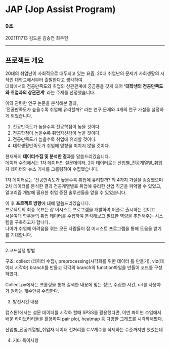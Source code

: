  # JAP (Jop Assist Program) 
 
 ### 9조 
 2021111713 김도윤
 김송연
 최주현

----------------------------------------------------------
## 프로젝트 개요     

20대의 취업난이 사회적으로 대두되고 있는 요즘, 20대 취업난의 문제가 사회생활의 시작인 대학교에서부터 출발한다고 생각하여       
대학에서의 전공만족도와 취업의 상관관계에 궁금증을 갖게 되어 **‘대학생의 전공만족도와 취업과의 상관관계’** 라는 주제를 선정했습니다.   

이와 관련한 연구 논문을 분석해본 결과,        
‘전공만족도가 높을수록 취업에 유리할까?’ 라는 연구 문제와 4개의 연구 가설을 설정하게 되었습니다.        

  1. 전공만족도가 높을수록 전공학점이 높을 것이다.  
  2. 전공학점이 높을수록 취업자신감이 높을 것이다.
  3. 전공만족도가 높을수록 취업에 유리할 것이다.
  4. 대학생활만족도가 취업에 영향을 미치지 않을 것이다.


현재까지 **데이터수집 및 분석한 결과**를 말씀드리겠습니다.     
데이터 수집에서는 1차 데이터인 설문데이터, 2차 데이터로는 산업별_전공계열별_취업자 데이터와 뉴스 기사를 크롤링하여 수집했습니다.      

1차 데이터로는 ‘전공만족도가 높을수록 취업에 유리할까?’의 4가지 가설을 검증했으며       
2차 데이터를 분석한 결과 전공계열별로 취업에 유리한 산업 직군을 파악할 수 있었고,       
알고리즘 개발에 필요한 취업 증진 솔루션들을 얻을 수 있었습니다.            

이 후 **프로젝트 방향**에 대해 말씀드리겠습니다.        
프로젝트의 최종 목표는 잡 어시스트 프로그램을 개발하여 어플로 출시하는 것이고       
서울여대 학우들의 취업 데이터를 수집하여 분석해보고 필요한 역량을 추천해주는 시스템을 구축하고자 합니다.      
나아가 취업에 어려움을 겪는 모든 사람들이 잡 어시스트 프로그램을 통해 도움을 받기를 기대합니다.      



-----------------------


2.코드실행 방법

구조: collect (데이터 수집), preprocessing(시각화를 위한 데이터 틀 만들기), viz(데이터 시각화) branch를 만들고 각각의 branch의 function파일을 만들어 코드를 구성하였다. 

Collect.py에서는 크롤링을 통해 검색한 내용에 맞는 정보, 수집한 시간, url를 사용자가 원하는 개수만큼 수집한다.




3. 발전시킨 내용

캡스톤1에서는 설문 데이터를 시각화 할때 SPSS를 활용했다면,
이번 파이썬 수업에서 배운 라이브러리들을 활용하여 pair plot, heatmap 등 다양한 그래프를 시각화해봤다. 

산업별_전공계열별_취업자 데이터 전처리를 C.V계수를 삭제하는 수준까지만 했었는데


4. 기타 특이사항

